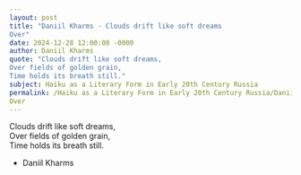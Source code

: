 ```yaml
---
layout: post
title: "Daniil Kharms - Clouds drift like soft dreams  
Over"
date: 2024-12-28 12:00:00 -0000
author: Daniil Kharms
quote: "Clouds drift like soft dreams,  
Over fields of golden grain,  
Time holds its breath still."
subject: Haiku as a Literary Form in Early 20th Century Russia
permalink: /Haiku as a Literary Form in Early 20th Century Russia/Daniil Kharms/Daniil Kharms - Clouds drift like soft dreams  
Over
---
```


Clouds drift like soft dreams,  
Over fields of golden grain,  
Time holds its breath still.

- Daniil Kharms
